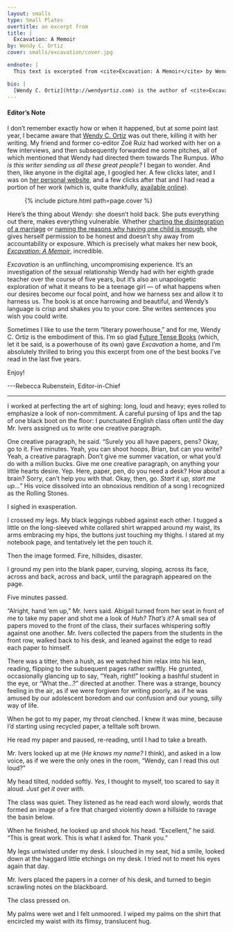 ```yaml
---
layout: smalls
type: Small Plates
overtitle: an excerpt from
title: |
  Excavation: A Memoir
by: Wendy C. Ortiz
cover: smalls/excavation/cover.jpg

endnote: |
  This text is excerpted from <cite>Excavation: A Memoir</cite> by Wendy C. Ortiz, copyright 2014 by Future Tense Books, used with permission from the author and Future Tense Books.

bio: |
  [Wendy C. Ortiz](http://wendyortiz.com) is the author of <cite>Excavation: A Memoir</cite> (Future Tense Books, July 2014) and <cite>Hollywood Notebook</cite> (Writ Large Press, Nov. 2014). She writes the monthly column "On the Trail of Mary Jane" for <cite>McSweeney's Internet Tendency</cite>, in which she explores medical marijuana dispensary culture in Southern California. Her work has appeared in <cite>The New York Times</cite>, <cite>Vol. 1 Brooklyn</cite>, <cite>The Nervous Breakdown</cite>, <cite>The Rumpus</cite>, and other journals both print and online. Wendy is the co-founder, curator and host of the decade-old [Rhapsodomancy Reading Series](http://www.rhapsodomancy.org).
---
```


<div class="intro" markdown="block">

<h4>Editor’s Note</h4>

I don’t remember exactly how or when it happened, but at some point last year, I became aware that [Wendy C. Ortiz](http://midnightbreakfast.com/wendy-c-ortiz/) was out there, killing it with her writing. My friend and former co-editor Zoë Ruiz had worked with her on a few interviews, and then subsequently forwarded me some pitches, all of which mentioned that Wendy had directed them towards The Rumpus. <i>Who is this writer sending us all these great people?</i> I began to wonder. And then, like anyone in the digital age, I googled her. A few clicks later, and I was on [her personal website](http://www.wendyortiz.com/index.shtml), and a few clicks after that and I had read a portion of her work (which is, quite thankfully, [available online](http://www.wendyortiz.com/prose.shtml)).

<figure class="right small">
  {% include picture.html path=page.cover %}
</figure>

Here’s the thing about Wendy: she doesn’t hold back. She puts everything out there, makes everything vulnerable. Whether [charting the disintegration of a marriage](http://www.nytimes.com/2012/07/29/fashion/newly-wed-and-quickly-unraveling-modern-love.html) or [naming the reasons why having one child is enough](http://muthamagazine.com/2013/10/the-not-prenatal-vitamin-wendy-c-ortiz-on-not-having-a-second-kid/), she gives herself permission to be honest and doesn’t shy away from accountability or exposure. Which is precisely what makes her new book, <cite>[Excavation: A Memoir](http://www.futuretensebooks.com/futuret/books.html)</cite>, incredible.

<cite>Excavation</cite> is an unflinching, uncompromising experience. It’s an investigation of the sexual relationship Wendy had with her eighth grade teacher over the course of five years, but it’s also an unapologetic exploration of what it means to be a teenage girl — of what happens when our desires become our focal point, and how we harness sex and allow it to harness us. The book is at once harrowing and beautiful, and Wendy’s language is crisp and shakes you to your core. She writes sentences you wish you could write. 

Sometimes I like to use the term “literary powerhouse,” and for me, Wendy C. Ortiz is the embodiment of this. I’m so glad [Future Tense Books](http://www.futuretensebooks.com/futuret/home1.html) (which, let it be said, is a powerhouse of its own) gave <cite>Excavation</cite> a home, and I’m absolutely thrilled to bring you this excerpt from one of the best books I've read in the last five years.

Enjoy!

---Rebecca Rubenstein, Editor-in-Chief

</div>

<hr />

I worked at perfecting the art of sighing: long, loud and heavy; eyes rolled to emphasize a look of non-commitment. A careful pursing of lips and the tap of one black boot on the floor: I punctuated English class often until the day Mr. Ivers assigned us to write one creative paragraph.

One creative paragraph, he said. “Surely you all have papers, pens? Okay, go to it. Five minutes. Yeah, you can shoot hoops, Brian, but can you write? Yeah, a creative paragraph. Don’t give me summer vacation, or what you’d do with a million bucks. Give me one creative paragraph, on anything your little hearts desire. Yep. Here, paper, pen, do you need a desk? How about a brain? Sorry, can’t help you with that. Okay, then, go. <i>Start it up, start me up…</i>” His voice dissolved into an obnoxious rendition of a song I recognized as the Rolling Stones.

I sighed in exasperation.

I crossed my legs. My black leggings rubbed against each other. I tugged a little on the long-sleeved white collared shirt wrapped around my waist, its arms embracing my hips, the buttons just touching my thighs. I stared at my notebook page, and tentatively let the pen touch it.

Then the image formed. Fire, hillsides, disaster.

I ground my pen into the blank paper, curving, sloping, across its face, across and back, across and back, until the paragraph appeared on the page.

Five minutes passed.

“Alright, hand ‘em up,” Mr. Ivers said. Abigail turned from her seat in front of me to take my paper and shot me a look of <i>Huh? That’s it?</i> A small sea of papers moved to the front of the class, their surfaces whispering softly against one another. Mr. Ivers collected the papers from the students in the front row, walked back to his desk, and leaned against the edge to read each paper to himself.

There was a titter, then a hush, as we watched him relax into his lean, reading, flipping to the subsequent pages rather swiftly. He grunted, occasionally glancing up to say, “Yeah, right!” looking a bashful student in the eye, or “What the…?” directed at another. There was a strange, bouncy feeling in the air, as if we were forgiven for writing poorly, as if he was amused by our adolescent boredom and our confusion and our young, silly way of life.

When he got to my paper, my throat clenched. I knew it was mine, because I’d starting using recycled paper, a telltale soft brown.

He read my paper and paused, re-reading, until I had to take a breath.

Mr. Ivers looked up at me (<i>He knows my name?</i> I think), and asked in a low voice, as if we were the only ones in the room, “Wendy, can I read this out loud?”

My head tilted, nodded softly. <i>Yes</i>, I thought to myself, too scared to say it aloud. <i>Just get it over with.</i>

The class was quiet. They listened as he read each word slowly, words that formed an image of a fire that charged violently down a hillside to ravage the basin below.

When he finished, he looked up and shook his head. “Excellent,” he said. “This is great work. This is what I asked for. Thank you.”

My legs untwisted under my desk. I slouched in my seat, hid a smile, looked down at the haggard little etchings on my desk. I tried not to meet his eyes again that day.

Mr. Ivers placed the papers in a corner of his desk, and turned to begin scrawling notes on the blackboard.

The class pressed on.

My palms were wet and I felt unmoored. I wiped my palms on the shirt that encircled my waist with its flimsy, translucent hug.

